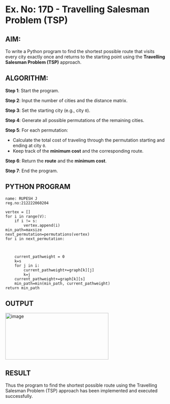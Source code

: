 # Ex. No: 17D - Travelling Salesman Problem (TSP)

## AIM:
To write a Python program to find the shortest possible route that visits every city exactly once and returns to the starting point using the **Travelling Salesman Problem (TSP)** approach.

## ALGORITHM:

**Step 1**: Start the program.

**Step 2**: Input the number of cities and the distance matrix.

**Step 3**: Set the starting city (e.g., city `0`).

**Step 4**: Generate all possible permutations of the remaining cities.

**Step 5**: For each permutation:
- Calculate the total cost of traveling through the permutation starting and ending at city `0`.
- Keep track of the **minimum cost** and the corresponding route.

**Step 6**: Return the **route** and the **minimum cost**.

**Step 7**: End the program.

## PYTHON PROGRAM

```
name: RUPESH J
reg.no:212222060204

vertex = []
for i in range(V):
	if i != s:
		vertex.append(i)
min_path=maxsize
next_permutation=permutations(vertex)
for i in next_permutation:
    


	current_pathweight = 0
	k=s
	for j in i:
	    current_pathweight+=graph[k][j]
	    k=j
	current_pathweight+=graph[k][s]
	min_path=min(min_path, current_pathweight)
return min_path
```

## OUTPUT
<img width="324" height="146" alt="image" src="https://github.com/user-attachments/assets/7ae07eaf-892a-4eaa-aca5-53b44978d855" />

## RESULT
Thus the program to find the shortest possible route using the Travelling Salesman Problem (TSP) approach has been implemented and executed successfully.

